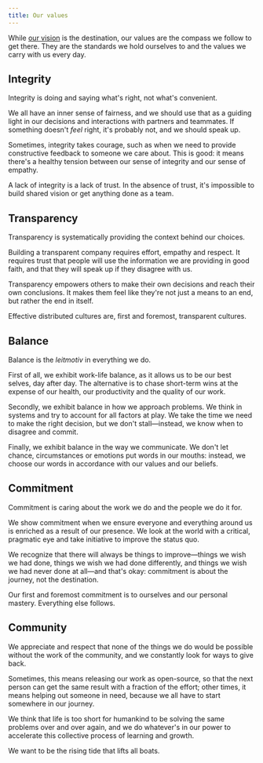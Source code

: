 ```yaml
---
title: Our values
---
```


While [our vision](/about-us/mission-and-vision) is the destination, our values are the compass we
follow to get there. They are the standards we hold ourselves to and the values we carry with us
every day.

## Integrity

Integrity is doing and saying what's right, not what's convenient.

We all have an inner sense of fairness, and we should use that as a guiding light in our decisions
and interactions with partners and teammates. If something doesn't _feel_ right, it's probably not, 
and we should speak up.

Sometimes, integrity takes courage, such as when we need to provide constructive feedback to
someone we care about. This is good: it means there's a healthy tension between our sense of
integrity and our sense of empathy.

A lack of integrity is a lack of trust. In the absence of trust, it's impossible to build shared
vision or get anything done as a team.

## Transparency

Transparency is systematically providing the context behind our choices.

Building a transparent company requires effort, empathy and respect. It requires trust that people
will use the information we are providing in good faith, and that they will speak up if they
disagree with us.

Transparency empowers others to make their own decisions and reach their own conclusions. It makes
them feel like they're not just a means to an end, but rather the end in itself.

Effective distributed cultures are, first and foremost, transparent cultures. 

## Balance

Balance is the _leitmotiv_ in everything we do.

First of all, we exhibit work-life balance, as it allows us to be our best selves, day after day.
The alternative is to chase short-term wins at the expense of our health, our productivity and the
quality of our work.

Secondly, we exhibit balance in how we approach problems. We think in systems and try to account for
all factors at play. We take the time we need to make the right decision, but we don't
stall—instead, we know when to disagree and commit.

Finally, we exhibit balance in the way we communicate. We don't let chance, circumstances or
emotions put words in our mouths: instead, we choose our words in accordance with our values and our
beliefs.

## Commitment

Commitment is caring about the work we do and the people we do it for.

We show commitment when we ensure everyone and everything around us is enriched as a result of our
presence. We look at the world with a critical, pragmatic eye and take initiative to improve the
status quo.

We recognize that there will always be things to improve—things we wish we had done, things we wish
we had done differently, and things we wish we had never done at all—and that's okay: commitment is
about the journey, not the destination.

Our first and foremost commitment is to ourselves and our personal mastery. Everything else follows.

## Community

We appreciate and respect that none of the things we do would be possible without the work of the
community, and we constantly look for ways to give back.

Sometimes, this means releasing our work as open-source, so that the next person can get the same
result with a fraction of the effort; other times, it means helping out someone in need, because we
all have to start somewhere in our journey.

We think that life is too short for humankind to be solving the same problems over and over again,
and we do whatever's in our power to accelerate this collective process of learning and growth.

We want to be the rising tide that lifts all boats.
